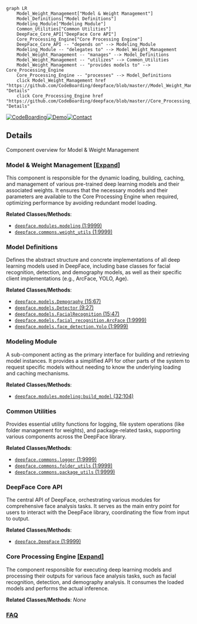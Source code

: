 ```mermaid
graph LR
    Model_Weight_Management["Model & Weight Management"]
    Model_Definitions["Model Definitions"]
    Modeling_Module["Modeling Module"]
    Common_Utilities["Common Utilities"]
    DeepFace_Core_API["DeepFace Core API"]
    Core_Processing_Engine["Core Processing Engine"]
    DeepFace_Core_API -- "depends on" --> Modeling_Module
    Modeling_Module -- "delegates to" --> Model_Weight_Management
    Model_Weight_Management -- "manages" --> Model_Definitions
    Model_Weight_Management -- "utilizes" --> Common_Utilities
    Model_Weight_Management -- "provides models to" --> Core_Processing_Engine
    Core_Processing_Engine -- "processes" --> Model_Definitions
    click Model_Weight_Management href "https://github.com/CodeBoarding/deepface/blob/master//Model_Weight_Management.md" "Details"
    click Core_Processing_Engine href "https://github.com/CodeBoarding/deepface/blob/master//Core_Processing_Engine.md" "Details"
```

[![CodeBoarding](https://img.shields.io/badge/Generated%20by-CodeBoarding-9cf?style=flat-square)](https://github.com/CodeBoarding/GeneratedOnBoardings)[![Demo](https://img.shields.io/badge/Try%20our-Demo-blue?style=flat-square)](https://www.codeboarding.org/demo)[![Contact](https://img.shields.io/badge/Contact%20us%20-%20contact@codeboarding.org-lightgrey?style=flat-square)](mailto:contact@codeboarding.org)

## Details

Component overview for Model & Weight Management

### Model & Weight Management [[Expand]](./Model_Weight_Management.md)
This component is responsible for the dynamic loading, building, caching, and management of various pre-trained deep learning models and their associated weights. It ensures that the necessary models and their parameters are available to the Core Processing Engine when required, optimizing performance by avoiding redundant model loading.


**Related Classes/Methods**:

- <a href="https://github.com/CodeBoarding/deepface/blob/master//deepface/modules/modeling.py#L1-L9999" target="_blank" rel="noopener noreferrer">`deepface.modules.modeling` (1:9999)</a>
- <a href="https://github.com/CodeBoarding/deepface/blob/master//deepface/commons/weight_utils.py#L1-L9999" target="_blank" rel="noopener noreferrer">`deepface.commons.weight_utils` (1:9999)</a>


### Model Definitions
Defines the abstract structure and concrete implementations of all deep learning models used in DeepFace, including base classes for facial recognition, detection, and demography models, as well as their specific client implementations (e.g., ArcFace, YOLO, Age).


**Related Classes/Methods**:

- <a href="https://github.com/CodeBoarding/deepface/blob/master//deepface/models/Demography.py#L15-L67" target="_blank" rel="noopener noreferrer">`deepface.models.Demography` (15:67)</a>
- <a href="https://github.com/CodeBoarding/deepface/blob/master//deepface/models/Detector.py#L9-L27" target="_blank" rel="noopener noreferrer">`deepface.models.Detector` (9:27)</a>
- <a href="https://github.com/CodeBoarding/deepface/blob/master//deepface/models/FacialRecognition.py#L15-L47" target="_blank" rel="noopener noreferrer">`deepface.models.FacialRecognition` (15:47)</a>
- <a href="https://github.com/CodeBoarding/deepface/blob/master//deepface/models/facial_recognition/ArcFace.py#L1-L9999" target="_blank" rel="noopener noreferrer">`deepface.models.facial_recognition.ArcFace` (1:9999)</a>
- <a href="https://github.com/CodeBoarding/deepface/blob/master//deepface/models/face_detection/Yolo.py#L1-L9999" target="_blank" rel="noopener noreferrer">`deepface.models.face_detection.Yolo` (1:9999)</a>


### Modeling Module
A sub-component acting as the primary interface for building and retrieving model instances. It provides a simplified API for other parts of the system to request specific models without needing to know the underlying loading and caching mechanisms.


**Related Classes/Methods**:

- <a href="https://github.com/CodeBoarding/deepface/blob/master//deepface/modules/modeling.py#L32-L104" target="_blank" rel="noopener noreferrer">`deepface.modules.modeling:build_model` (32:104)</a>


### Common Utilities
Provides essential utility functions for logging, file system operations (like folder management for weights), and package-related tasks, supporting various components across the DeepFace library.


**Related Classes/Methods**:

- <a href="https://github.com/CodeBoarding/deepface/blob/master//deepface/commons/logger.py#L1-L9999" target="_blank" rel="noopener noreferrer">`deepface.commons.logger` (1:9999)</a>
- <a href="https://github.com/CodeBoarding/deepface/blob/master//deepface/commons/folder_utils.py#L1-L9999" target="_blank" rel="noopener noreferrer">`deepface.commons.folder_utils` (1:9999)</a>
- <a href="https://github.com/CodeBoarding/deepface/blob/master//deepface/commons/package_utils.py#L1-L9999" target="_blank" rel="noopener noreferrer">`deepface.commons.package_utils` (1:9999)</a>


### DeepFace Core API
The central API of DeepFace, orchestrating various modules for comprehensive face analysis tasks. It serves as the main entry point for users to interact with the DeepFace library, coordinating the flow from input to output.


**Related Classes/Methods**:

- <a href="https://github.com/CodeBoarding/deepface/blob/master//deepface/DeepFace.py#L1-L9999" target="_blank" rel="noopener noreferrer">`deepface.DeepFace` (1:9999)</a>


### Core Processing Engine [[Expand]](./Core_Processing_Engine.md)
The component responsible for executing deep learning models and processing their outputs for various face analysis tasks, such as facial recognition, detection, and demography analysis. It consumes the loaded models and performs the actual inference.


**Related Classes/Methods**: _None_



### [FAQ](https://github.com/CodeBoarding/GeneratedOnBoardings/tree/main?tab=readme-ov-file#faq)

